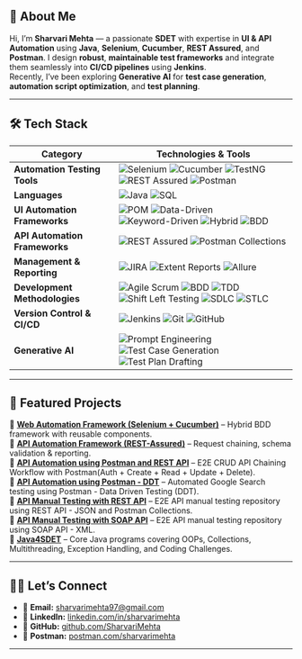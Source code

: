## 🚀 About Me

Hi, I’m **Sharvari Mehta** — a passionate **SDET** with expertise in **UI & API Automation** using **Java**, **Selenium**, **Cucumber**, **REST Assured**, and **Postman**. I design **robust**, **maintainable test frameworks** and integrate them seamlessly into **CI/CD pipelines** using **Jenkins**.  
Recently, I’ve been exploring **Generative AI** for **test case generation**, **automation script optimization**, and **test planning**.

---

## 🛠 Tech Stack  
| **Category** | **Technologies & Tools** |
|--------------|--------------------------|
| **Automation Testing Tools** | ![Selenium](https://img.shields.io/badge/Selenium-43B02A?style=for-the-badge\&logo=selenium\&logoColor=white) ![Cucumber](https://img.shields.io/badge/Cucumber-23D96C?style=for-the-badge\&logo=cucumber\&logoColor=white) ![TestNG](https://img.shields.io/badge/TestNG-FF6F00?style=for-the-badge) ![REST Assured](https://img.shields.io/badge/REST%20Assured-000000?style=for-the-badge) ![Postman](https://img.shields.io/badge/Postman-FF6C37?style=for-the-badge\&logo=postman\&logoColor=white) |
| **Languages** | ![Java](https://img.shields.io/badge/Java-ED8B00?style=for-the-badge&logo=openjdk&logoColor=white) ![SQL](https://img.shields.io/badge/SQL-336791?style=for-the-badge&logo=postgresql&logoColor=white) |
| **UI Automation Frameworks** | ![POM](https://img.shields.io/badge/POM-8A2BE2?style=for-the-badge) ![Data-Driven](https://img.shields.io/badge/Data--Driven%20-FF8C00?style=for-the-badge) ![Keyword-Driven](https://img.shields.io/badge/Keyword--Driven%20-228B22?style=for-the-badge) ![Hybrid](https://img.shields.io/badge/Hybrid%20-20B2AA?style=for-the-badge) ![BDD](https://img.shields.io/badge/BDD-23D96C?style=for-the-badge&logo=cucumber&logoColor=white) |
| **API Automation Frameworks** | ![REST Assured](https://img.shields.io/badge/REST%20Assured-000000?style=for-the-badge) ![Postman Collections](https://img.shields.io/badge/Postman%20Collections-FF6C37?style=for-the-badge&logo=postman&logoColor=white) |
| **Management & Reporting** | ![JIRA](https://img.shields.io/badge/JIRA-0052CC?style=for-the-badge&logo=jira&logoColor=white) ![Extent Reports](https://img.shields.io/badge/Extent%20Reports-FF6F00?style=for-the-badge) ![Allure](https://img.shields.io/badge/Allure-FF69B4?style=for-the-badge) |
| **Development Methodologies** | ![Agile Scrum](https://img.shields.io/badge/Agile%20(Scrum)-2496ED?style=for-the-badge) ![BDD](https://img.shields.io/badge/BDD-FF5733?style=for-the-badge) ![TDD](https://img.shields.io/badge/TDD-4CAF50?style=for-the-badge) ![Shift Left Testing](https://img.shields.io/badge/Shift%20Left%20Testing-6A5ACD?style=for-the-badge) ![SDLC](https://img.shields.io/badge/SDLC-008080?style=for-the-badge) ![STLC](https://img.shields.io/badge/STLC-FFD700?style=for-the-badge) |
| **Version Control & CI/CD** | ![Jenkins](https://img.shields.io/badge/Jenkins-D24939?style=for-the-badge&logo=jenkins&logoColor=white) ![Git](https://img.shields.io/badge/Git-F05032?style=for-the-badge&logo=git&logoColor=white) ![GitHub](https://img.shields.io/badge/GitHub-181717?style=for-the-badge&logo=github&logoColor=white) |
| **Generative AI** | ![Prompt Engineering](https://img.shields.io/badge/Prompt%20Engineering-FF1493?style=for-the-badge) ![Test Case Generation](https://img.shields.io/badge/Test%20Case%20Generation-32CD32?style=for-the-badge) ![Test Plan Drafting](https://img.shields.io/badge/Test%20Plan%20Drafting-1E90FF?style=for-the-badge) |
---

## 📂 Featured Projects  
🔹 [**Web Automation Framework (Selenium + Cucumber)**](#) – Hybrid BDD framework with reusable components.   
🔹 [**API Automation Framework (REST-Assured)**](#) – Request chaining, schema validation & reporting.    
🔹 [**API Automation using Postman and REST API**](https://github.com/SharvariMehta/API-Chaining-with-REST-API) – E2E CRUD API Chaining Workflow with Postman(Auth + Create + Read + Update + Delete).  
🔹 [**API Automation using Postman - DDT**](https://github.com/SharvariMehta/API-Automation-using-Postman-DDT) – Automated Google Search testing using Postman - Data Driven Testing (DDT).  
🔹 [**API Manual Testing with REST API**](https://github.com/SharvariMehta/ManualTesting-API-REST) – E2E API manual testing repository using REST API - JSON and Postman Collections.       
🔹 [**API Manual Testing with SOAP API**](https://github.com/SharvariMehta/ManualTesting-API-SOAP) – E2E API manual testing repository using SOAP API - XML.    
🔹 [**Java4SDET**](https://github.com/SharvariMehta/Java4SDET) – Core Java programs covering OOPs, Collections, Multithreading, Exception Handling, and Coding Challenges.  

---
## 🙋‍♀️ Let’s Connect 

- 📧 **Email:** [sharvarimehta97@gmail.com](mailto:sharvarimehta97@gmail.com)  
- 💼 **LinkedIn:** [linkedin.com/in/sharvarimehta](https://www.linkedin.com/in/sharvarimehta)  
- 🚀 **GitHub:** [github.com/SharvariMehta](https://github.com/SharvariMehta)  
- 🔗 **Postman:** [postman.com/sharvarimehta](https://www.postman.com/sharvarimehta)
--- 
